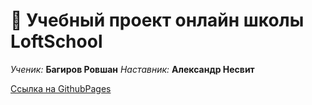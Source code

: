 # :ledger: Учебный проект онлайн школы LoftSchool
*Ученик:* __Багиров Ровшан__ *Наставник:* __Александр Несвит__

[Ссылка на GithubPages](https://rovshan24.github.io/Burgers/index.html)
